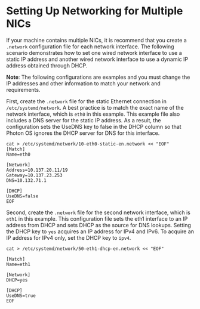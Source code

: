 # Setting Up Networking for Multiple NICs

If your machine contains multiple NICs, it is recommend that you create a `.network` configuration file for each network interface. The following scenario demonstrates how to set one wired network interface to use a static IP address and another wired network interface to use a dynamic IP address obtained through DHCP. 

**Note**: The following configurations are examples and you must change the IP addresses and other information to match your network and requirements.  

First, create the `.network` file for the static Ethernet connection in `/etc/systemd/network`. A best practice is to match the exact name of the network interface, which is `eth0` in this example. This example file also includes a DNS server for the static IP address. As a result, the configuration sets the UseDNS key to false in the DHCP column so that Photon OS ignores the DHCP server for DNS for this interface.  

	cat > /etc/systemd/network/10-eth0-static-en.network << "EOF"
	[Match]
	Name=eth0

	[Network]
	Address=10.137.20.11/19
	Gateway=10.137.23.253
	DNS=10.132.71.1

	[DHCP]
	UseDNS=false
	EOF

Second, create the `.network` file for the second network interface, which is `eth1` in this example. This configuration file sets the eth1 interface to an IP address from DHCP and sets DHCP as the source for DNS lookups. Setting the DHCP key to `yes` acquires an IP address for IPv4 and IPv6. To acquire an IP address for IPv4 only, set the DHCP key to `ipv4`.

	cat > /etc/systemd/network/50-eth1-dhcp-en.network << "EOF"

	[Match]
	Name=eth1

	[Network]
	DHCP=yes  

	[DHCP]
	UseDNS=true
	EOF